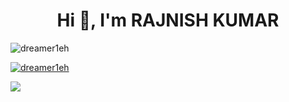 <h1 align="center">Hi 👋, I'm RAJNISH KUMAR</h1>
<p align="left"> <img src="https://komarev.com/ghpvc/?username=dreamer1eh&label=Profile%20views&color=0e75b6&style=flat" alt="dreamer1eh" /> </p>

<p align="left"> <a href="https://github.com/ryo-ma/github-profile-trophy"><img src="https://github-profile-trophy.vercel.app/?username=dreamer1eh&theme=" alt="dreamer1eh" /></a> </p>

<div> <a href="https://github.com/dreamer1eh" target="_blank"><img src="https://img.shields.io/badge/GitHub-100000?style=for-the-badge&logo=github&logoColor=white" target="_blank"></a>
</div>
